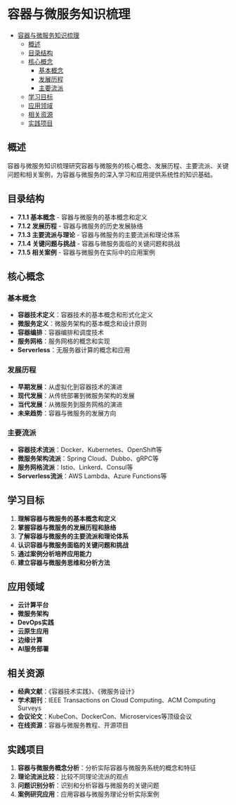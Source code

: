 # 容器与微服务知识梳理


<!-- TOC START -->

- [容器与微服务知识梳理](#容器与微服务知识梳理)
  - [概述](#概述)
  - [目录结构](#目录结构)
  - [核心概念](#核心概念)
    - [基本概念](#基本概念)
    - [发展历程](#发展历程)
    - [主要流派](#主要流派)
  - [学习目标](#学习目标)
  - [应用领域](#应用领域)
  - [相关资源](#相关资源)
  - [实践项目](#实践项目)

<!-- TOC END -->

## 概述

容器与微服务知识梳理研究容器与微服务的核心概念、发展历程、主要流派、关键问题和相关案例，为容器与微服务的深入学习和应用提供系统性的知识基础。

## 目录结构

- **7.1.1 基本概念** - 容器与微服务的基本概念和定义
- **7.1.2 发展历程** - 容器与微服务的历史发展脉络
- **7.1.3 主要流派与理论** - 容器与微服务的主要流派和理论体系
- **7.1.4 关键问题与挑战** - 容器与微服务面临的关键问题和挑战
- **7.1.5 相关案例** - 容器与微服务在实际中的应用案例

## 核心概念

### 基本概念

- **容器技术定义**：容器技术的基本概念和形式化定义
- **微服务定义**：微服务架构的基本概念和设计原则
- **容器编排**：容器编排和调度技术
- **服务网格**：服务网格的概念和实现
- **Serverless**：无服务器计算的概念和应用

### 发展历程

- **早期发展**：从虚拟化到容器技术的演进
- **现代发展**：从传统部署到微服务架构的发展
- **当代发展**：从微服务到服务网格的演进
- **未来趋势**：容器与微服务的发展方向

### 主要流派

- **容器技术流派**：Docker、Kubernetes、OpenShift等
- **微服务架构流派**：Spring Cloud、Dubbo、gRPC等
- **服务网格流派**：Istio、Linkerd、Consul等
- **Serverless流派**：AWS Lambda、Azure Functions等

## 学习目标

1. **理解容器与微服务的基本概念和定义**
2. **掌握容器与微服务的发展历程和脉络**
3. **了解容器与微服务的主要流派和理论体系**
4. **认识容器与微服务面临的关键问题和挑战**
5. **通过案例分析培养应用能力**
6. **建立容器与微服务思维和分析方法**

## 应用领域

- **云计算平台**
- **微服务架构**
- **DevOps实践**
- **云原生应用**
- **边缘计算**
- **AI服务部署**

## 相关资源

- **经典文献**：《容器技术实践》、《微服务设计》
- **学术期刊**：IEEE Transactions on Cloud Computing、ACM Computing Surveys
- **会议论文**：KubeCon、DockerCon、Microservices等顶级会议
- **在线资源**：容器与微服务教程、开源项目

## 实践项目

1. **容器与微服务概念分析**：分析实际容器与微服务系统的概念和特征
2. **理论流派比较**：比较不同理论流派的观点
3. **问题识别分析**：识别和分析容器与微服务的关键问题
4. **案例研究应用**：应用容器与微服务理论分析实际案例
